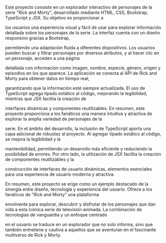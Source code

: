 Este proyecto consiste en un explorador interactivo de personajes de la serie "Rick and Morty", desarrollado mediante HTML, CSS, Bootstrap, TypeScript y JSX. Su objetivo es proporcionar a 

los usuarios una experiencia visual y fácil de usar para explorar información detallada sobre los personajes de la serie. La interfaz cuenta con un diseño responsivo gracias a Bootstrap, 

permitiendo una adaptación fluida a diferentes dispositivos. Los usuarios pueden buscar y filtrar personajes por diversos atributos, y al hacer clic en un personaje, acceden a una página 

detallada con información como imagen, nombre, especie, género, origen y episodios en los que aparece. La aplicación se conecta al API de Rick and Morty para obtener datos en tiempo real, 

garantizando que la información esté siempre actualizada. El uso de TypeScript agrega tipado estático al código, mejorando la legibilidad, mientras que JSX facilita la creación de 

interfaces dinámicas y componentes reutilizables. En resumen, este proyecto proporciona a los fanáticos una manera intuitiva y atractiva de explorar la amplia variedad de personajes de la 

serie. En el ámbito del desarrollo, la inclusión de TypeScript aporta una capa adicional de robustez al proyecto. Al agregar tipado estático al código, se mejora la legibilidad y la 

mantenibilidad, permitiendo un desarrollo más eficiente y reduciendo la posibilidad de errores. Por otro lado, la utilización de JSX facilita la creación de componentes reutilizables y la 

construcción de interfaces de usuario dinámicas, elementos esenciales para una experiencia de usuario moderna y atractiva.

En resumen, este proyecto se erige como un ejemplo destacado de la sinergia entre diseño, tecnología y experiencia del usuario. Ofrece a los fanáticos de "Rick and Morty" una plataforma 

envolvente para explorar, descubrir y disfrutar de los personajes que dan vida a esta icónica serie de televisión animada. La combinación de tecnologías de vanguardia y un enfoque centrado 

en el usuario se traduce en un explorador que no solo informa, sino que también entretiene y cautiva a aquellos que se aventuran en el fascinante multiverso de Rick y Morty.
